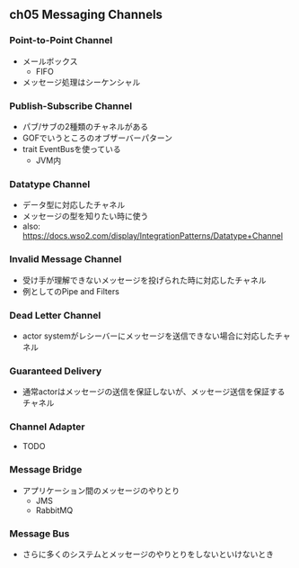 ## ch05 Messaging Channels
### Point-to-Point Channel

- メールボックス
    - FIFO
- メッセージ処理はシーケンシャル

### Publish-Subscribe Channel

- パブ/サブの2種類のチャネルがある
- GOFでいうところのオブザーバーパターン
- trait EventBusを使っている
    - JVM内

### Datatype Channel

- データ型に対応したチャネル
- メッセージの型を知りたい時に使う
- also: https://docs.wso2.com/display/IntegrationPatterns/Datatype+Channel

### Invalid Message Channel

- 受け手が理解できないメッセージを投げられた時に対応したチャネル
- 例としてのPipe and Filters

### Dead Letter Channel

- actor systemがレシーバーにメッセージを送信できない場合に対応したチャネル

### Guaranteed Delivery

- 通常actorはメッセージの送信を保証しないが、メッセージ送信を保証するチャネル

### Channel Adapter

- TODO

### Message Bridge

- アプリケーション間のメッセージのやりとり
    - JMS
    - RabbitMQ

### Message Bus

- さらに多くのシステムとメッセージのやりとりをしないといけないとき

